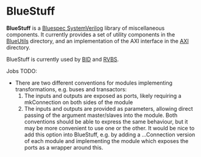 BlueStuff
=========

**BlueStuff** is a [Bluespec SystemVerilog](http://wiki.bluespec.com/bluespec-systemverilog-and-compiler) library of miscellaneous components. It currently provides a set of utility components in the [BlueUtils](BlueUtils) directory, and an implementation of the AXI interface in the [AXI](AXI) directory.

BlueStuff is currently used by [BID](https://github.com/CTSRD-CHERI/BID.git) and [RVBS](https://github.com/CTSRD-CHERI/RVBS.git).

Jobs TODO:

- There are two different conventions for modules implementing transformations, e.g. buses and transactors:
  1. The inputs and outputs are exposed as ports, likely requiring a mkConnection on both sides of the module
  2. The inputs and outputs are provided as parameters, allowing direct passing of the argument master/slaves into the module.
  Both conventions should be able to express the same behaviour, but it may be more convenient to use one or the other. It would be nice to add this option into BlueStuff, e.g. by adding a ...Connection version of each module and implementing the module which exposes the ports as a wrapper around this.
